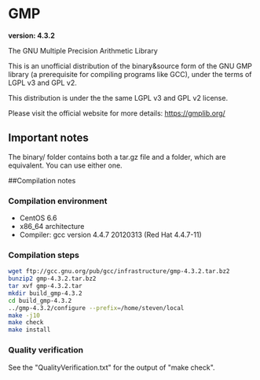 # GMP
**version: 4.3.2**

The GNU Multiple Precision Arithmetic Library

This is an unofficial distribution of the binary&source form of the GNU GMP library (a prerequisite for compiling programs like GCC), under the terms of LGPL v3 and GPL v2.

This distribution is under the the same LGPL v3 and GPL v2 license.

Please visit the official website for more details: https://gmplib.org/

## Important notes
The binary/ folder contains both a tar.gz file and a folder, which are equivalent. You can use either one.

##Compilation notes

### Compilation environment
* CentOS 6.6
* x86_64 architecture
* Compiler: gcc version 4.4.7 20120313 (Red Hat 4.4.7-11)

### Compilation steps
```bash
wget ftp://gcc.gnu.org/pub/gcc/infrastructure/gmp-4.3.2.tar.bz2
bunzip2 gmp-4.3.2.tar.bz2
tar xvf gmp-4.3.2.tar
mkdir build_gmp-4.3.2
cd build_gmp-4.3.2
../gmp-4.3.2/configure --prefix=/home/steven/local
make -j10
make check
make install
```

### Quality verification
See the "QualityVerification.txt" for the output of "make check".
